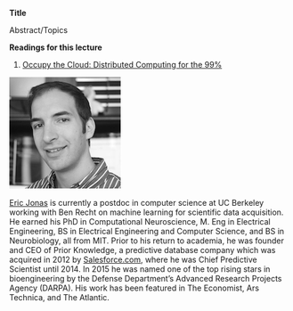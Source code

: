<div class="abstract">   

<strong>Title</strong>
<p align="justify">Abstract/Topics</p>  
<strong>Readings for this lecture</strong>  
<ol>
<li>
<a href="https://arxiv.org/abs/1702.04024"> Occupy the Cloud: Distributed Computing for the 99% </a>
</li>

</ol>
</div>

![Eric Jonas](/assets/img/EricJonas.png)  

[Eric Jonas](http://ericjonas.com/) is currently a postdoc in computer science at UC Berkeley working with Ben Recht on machine learning for scientific data acquisition. He earned his PhD in Computational Neuroscience, M. Eng in Electrical Engineering, BS in Electrical Engineering and Computer Science, and BS in Neurobiology, all from MIT. Prior to his return to academia, he was founder and CEO of Prior Knowledge, a predictive database company which was acquired in 2012 by [Salesforce.com](https://www.salesforce.com), where he was Chief Predictive Scientist until 2014. In 2015 he was named one of the top rising stars in bioengineering by the Defense Department’s Advanced Research Projects Agency (DARPA). His work has been featured in The Economist, Ars Technica, and The Atlantic.
